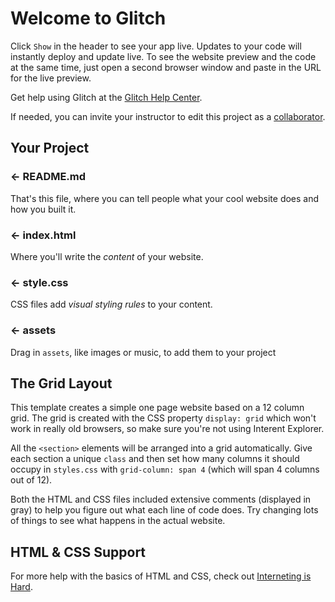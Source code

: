 Welcome to Glitch
=================

Click `Show` in the header to see your app live. Updates to your code will instantly deploy and update live. To see the website preview and the code at the same time, just open a second browser window and paste in the URL for the live preview. 

Get help using Glitch at the [Glitch Help Center](http://help-center.glitch.me/help/all/).

If needed, you can invite your instructor to edit this project as a [collaborator](http://help-center.glitch.me/help/how-do-i-invite-collaborators-to-edit-my-project/).


Your Project
------------

### ← README.md

That's this file, where you can tell people what your cool website does and how you built it.

### ← index.html

Where you'll write the *content* of your website. 

### ← style.css

CSS files add *visual styling rules* to your content.

### ← assets

Drag in `assets`, like images or music, to add them to your project


The Grid Layout
------------
This template creates a simple one page website based on a 12 column grid. 
The grid is created with the CSS property `display: grid` which won't work in really old browsers, so make sure you're not using Interent Explorer.

All the `<section>` elements will be arranged into a grid automatically. Give each section a unique `class` and then set how many columns it should occupy in `styles.css` with `grid-column: span 4` \(which will span 4 columns out of 12\).

Both the HTML and CSS files included extensive comments \(displayed in gray\) to help you figure out what each line of code does. Try changing lots of things to see what happens in the actual website.


HTML & CSS Support
-------------
For more help with the basics of HTML and CSS, check out [Interneting is Hard](https://internetingishard.com/html-and-css/).
